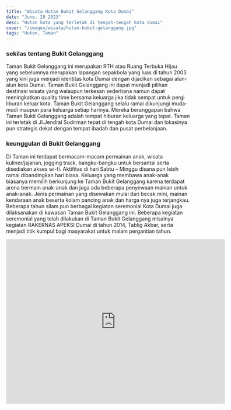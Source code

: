 ```yaml
---
title: "Wisata Hutan Bukit Gelanggang Kota Dumai"
date: "June, 29 2023"
desc: "Hutan kota yang terletak di tengah-tengah kota dumai"
cover: "/images/wisata/hutan-bukit-gelanggang.jpg"
tags: "Hutan, Taman"
---
```


### sekilas tentang Bukit Gelanggang

Taman Bukit Gelanggang ini merupakan RTH atau Ruang Terbuka Hijau yang sebelumnya merupakan lapangan sepakbola yang luas di tahun 2003 yang kini juga menjadi identitas kota Dumai dengan dijadikan sebagai alun-alun kota Dumai. Taman Bukit Gelanggang ini dapat menjadi pilihan destinasi wisata yang walaupun terkesan sederhana namun dapat meningkatkan quality time bersama keluarga jika tidak sempat untuk pergi liburan keluar kota. Taman Bukit Gelanggang selalu ramai dikunjungi muda-mudi maupun para keluarga setiap harinya. Mereka beranggapan bahwa Taman Bukit Gelanggang adalah tempat hiburan keluarga yang tepat. Taman ini terletak di Jl.Jendral Sudirman tepat di tengah kota Dumai dan lokasinya pun strategis dekat dengan tempat ibadah dan pusat perbelanjaan.

### keunggulan di Bukit Gelanggang

Di Taman ini terdapat bermacam-macam permainan anak, wisata kuliner/jajanan, jogging track, bangku-bangku untuk bersantai serta disediakan akses wi-fi. Aktifitas di hari Sabtu – Minggu disana pun lebih ramai dibandingkan hari biasa. Keluarga yang membawa anak-anak biasanya memilih berkunjung ke Taman Bukit Gelanggang karena terdapat arena bermain anak-anak dan juga ada beberapa penyewaan mainan untuk anak-anak. Jenis permainan yang disewakan mulai dari becak mini, mainan kendaraan anak beserta kolam pancing anak dan harga nya juga terjangkau. Beberapa tahun silam pun berbagai kegiatan seremonial Kota Dumai juga dilaksanakan di kawasan Taman Bukit Gelanggang ini. Beberapa kegiatan seremonial yang telah dilakukan di Taman Bukit Gelanggang misalnya kegiatan RAKERNAS APEKSI Dumai di tahun 2014, Tablig Akbar, serta menjadi titik kumpul bagi masyarakat untuk malam pergantian tahun.

 <iframe src="https://www.google.com/maps/embed?pb=!1m18!1m12!1m3!1d11610.726317764718!2d101.44186177272725!3d1.656989320447857!2m3!1f0!2f0!3f0!3m2!1i1024!2i768!4f13.1!3m3!1m2!1s0x31d3af47951fa185%3A0x467a62ea413107dd!2sTaman%20Bukit%20Gelanggang!5e0!3m2!1sid!2sid!4v1689221479285!5m2!1sid!2sid" width="600" height="450" style="border:0;" allowfullscreen="" loading="lazy" referrerpolicy="no-referrer-when-downgrade"></iframe>
